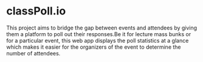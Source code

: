 # classPoll.io

This project aims to bridge the gap between events and attendees by giving them a platform to poll out their responses.Be it for lecture mass bunks or for a particular event, this web app displays the poll statistics at a glance which makes it easier for the organizers of the event to determine the number of attendees.
